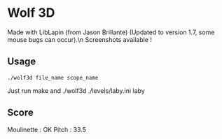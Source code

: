 # Wolf 3D

Made with LibLapin (from Jason Brillante) (Updated to version 1.7, some mouse bugs can occur).\n
Screenshots available !

## Usage

```
./wolf3d file_name scope_name
```

Just run make and ./wolf3d ./levels/laby.ini laby

## Score

Moulinette : OK
Pitch : 33.5